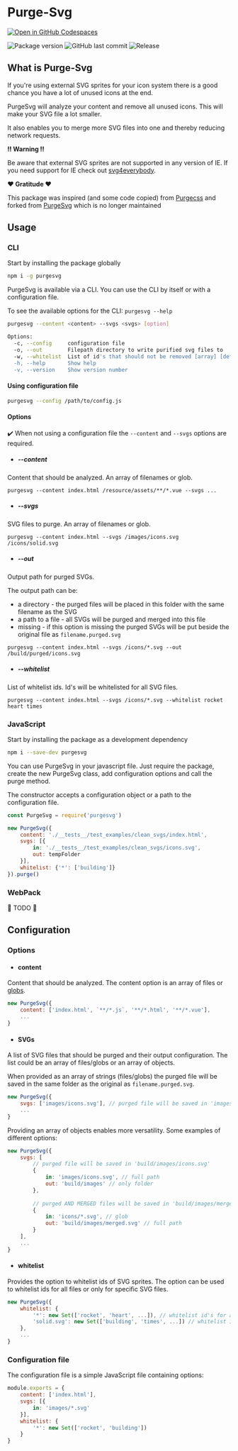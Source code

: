 # Purge-Svg

[![Open in GitHub Codespaces](https://github.com/codespaces/badge.svg)](https://github.com/codespaces/new?machine=basicLinux32gb&repo=411963580&ref=main)

![Package version](https://img.shields.io/github/package-json/v/Th3S4mur41/purge-svg)
![GitHub last commit](https://img.shields.io/github/last-commit/Th3S4mur41/purge-svg)
![Release](https://github.com/Th3S4mur41/purge-svg/actions/workflows/on_push.yml/badge.svg?branch=main)

## What is Purge-Svg

If you're using external SVG sprites for your icon system there is a good chance you have a lot of unused icons at the end.

PurgeSvg will analyze your content and remove all unused icons. This will make your SVG file a lot smaller.

It also enables you to merge more SVG files into one and thereby reducing network requests.

**:bangbang: Warning :bangbang:️**

Be aware that external SVG sprites are not supported in any version of IE. If you need support for IE check out [svg4everybody](https://github.com/jonathantneal/svg4everybody). 

**:heart: Gratitude :heart:**

This package was inspired (and some code copied) from [Purgecss](https://github.com/FullHuman/purgecss) and forked from [PurgeSvg](https://github.com/Media24si/purge-svg) which is no longer maintained

## Usage

### CLI

Start by installing the package globally

```bash
npm i -g purgesvg
```

PurgeSvg is available via a CLI. You can use the CLI by itself or with a configuration file.

To see the available options for the CLI: `purgesvg --help`
```bash
purgesvg --content <content> --svgs <svgs> [option]

Options:
  -c, --config     configuration file                                   [string]
  -o, --out        Filepath directory to write purified svg files to    [string]
  -w, --whitelist  List of id's that should not be removed [array] [default: []]
  -h, --help       Show help                                           [boolean]
  -v, --version    Show version number                                 [boolean]
```

#### Using configuration file

```bash
purgesvg --config /path/to/config.js
```

#### Options

:heavy_check_mark: When not using a configuration file the `--content` and `--svgs` options are required.

* ##### --content

Content that should be analyzed. An array of filenames or glob.

`purgesvg --content index.html /resource/assets/**/*.vue --svgs ...`

* ##### --svgs

SVG files to purge. An array of filenames or glob.

`purgesvg --content index.html --svgs /images/icons.svg /icons/solid.svg`

* ##### --out

Output path for purged SVGs. 

The output path can be:
 * a directory - the purged files will be placed in this folder with the same filename as the SVG
 * a path to a file - all SVGs will be purged and merged into this file
 * missing - if this option is missing the purged SVGs will be put beside the original file as `filename.purged.svg`

`purgesvg --content index.html --svgs /icons/*.svg --out /build/purged/icons.svg`

* ##### --whitelist

List of whitelist ids. Id's will be whitelisted for all SVG files.

`purgesvg --content index.html --svgs /icons/*.svg --whitelist rocket heart times`

### JavaScript

Start by installing the package as a development dependency

```bash
npm i --save-dev purgesvg
```

You can use PurgeSvg in your javascript file. Just require the package, create the new PurgeSvg class, add configuration options and call the purge method.

The constructor accepts a configuration object or a path to the configuration file.

```javascript
const PurgeSvg = require('purgesvg')

new PurgeSvg({
    content: './__tests__/test_examples/clean_svgs/index.html',
    svgs: [{
        in: './__tests__/test_examples/clean_svgs/icons.svg',
        out: tempFolder
    }],
    whitelist: {'*': ['building']}
}).purge()
```

### WebPack

:wrench: TODO :hammer:

## Configuration

### Options

* #### content

Content that should be analyzed. The content option is an array of files or [globs](https://github.com/isaacs/node-glob/blob/master/README.md#glob-primer).

```javascript
new PurgeSvg({
    content: ['index.html', `**/*.js`, '**/*.html', '**/*.vue'],
    ...
}
```

* #### SVGs

A list of SVG files that should be purged and their output configuration. The list could be an array of files/globs or an array of objects.

When provided as an array of strings (files/globs) the purged file will be saved in the same folder as the original as `filename.purged.svg`.

```javascript
new PurgeSvg({
    svgs: ['images/icons.svg'], // purged file will be saved in 'images/icons.purged.svg'
    ...
}
```

Providing an array of objects enables more versatility. Some examples of different options:

```javascript
new PurgeSvg({
    svgs: [
        // purged file will be saved in 'build/images/icons.svg'
        {
            in: 'images/icons.svg', // full path
            out: 'build/images' // only folder
        },
        
        // purged AND MERGED files will be saved in 'build/images/merged.svg'
        {
            in: 'icons/*.svg', // glob
            out: 'build/images/merged.svg' // full path
        }
    ],
    ...
}
```

* #### whitelist

Provides the option to whitelist ids of SVG sprites. The option can be used to whitelist ids for all files or only for specific SVG files.

```javascript
new PurgeSvg({
    whitelist: {
        '*': new Set(['rocket', 'heart', ...]), // whitelist id's for all files
        'solid.svg': new Set(['building', 'times', ...]) // whitelist id's only for a specific file
    },
    ...
}
```

### Configuration file

The configuration file is a simple JavaScript file containing options:

```javascript
module.exports = {
    content: ['index.html'],
    svgs: [{
        in: 'images/*.svg'
    }],
    whitelist: {
        '*': new Set(['rocket', 'building'])
    }
}
```

